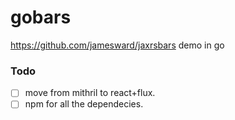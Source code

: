 gobars
======

https://github.com/jamesward/jaxrsbars demo in go

### Todo

- [ ] move from mithril to react+flux.
- [ ] npm for all the dependecies.
